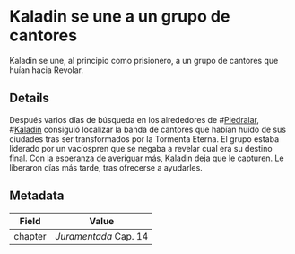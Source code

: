 # Kaladin se une a un grupo de cantores
Kaladin se une, al principio como prisionero, a un grupo de cantores que huían hacia Revolar. 

## Details
Después varios días de búsqueda en los alrededores de #[Piedralar](locations/hearthstone), #[Kaladin](characters/kaladin) consiguió localizar la banda de cantores que habían huído de sus ciudades tras ser transformados por la Tormenta Eterna. El grupo estaba liderado por un vacíospren que se negaba a revelar cual era su destino final. Con la esperanza de averiguar más, Kaladin deja que le capturen. Le liberaron días más tarde, tras ofrecerse a ayudarles.

## Metadata
| Field | Value |
| ----- | ----- |
| chapter | *Juramentada* Cap. 14 |
